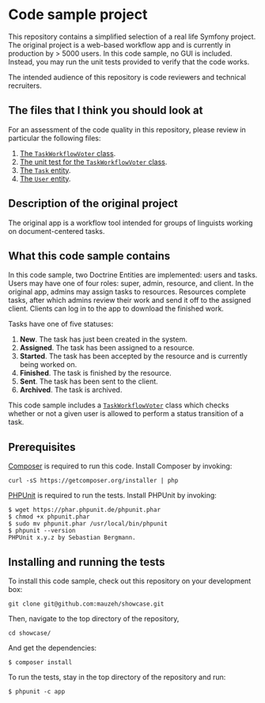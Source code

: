 Code sample project
========================

This repository contains a simplified selection of a real life Symfony project.
The original project is a web-based workflow app and is currently in 
production by > 5000 users. In this code sample, no GUI is included. Instead,
you may run the unit tests provided to verify that the code works.

The intended audience of this repository is code reviewers and technical
recruiters.

The files that I think you should look at
--------------------------------
For an assessment of the code quality in this repository, please review in 
particular the following files:

1.  [The ```TaskWorkflowVoter``` class](src/Bb/Bundle/Workflow/CoreBundle/Security/Voter/TaskWorkflowVoter.php).
2.  [The unit test for the ```TaskWorkflowVoter``` class](src/Bb/Bundle/Workflow/CoreBundle/Tests/Security/Voter/TaskWorkflowVoterTest.php).
3.  [The ```Task``` entity](src/Bb/Bundle/Workflow/CoreBundle/Entity/Task.php).
4.  [The ```User``` entity](src/Bb/Bundle/Workflow/CoreBundle/Entity/User.php).

Description of the original project
---------------------------------
The original app is a workflow tool intended for groups of linguists working
on document-centered tasks.

What this code sample contains
-----------------------------------
In this code sample, two Doctrine Entities are implemented: users and tasks. Users
may have one of four roles: super, admin, resource, and client. In the original app, admins
may assign tasks to resources. Resources complete tasks, after which admins
review their work and send it off to the assigned client. Clients can log in
to the app to download the finished work. 

Tasks have one of five statuses:

1.  **New**. The task has just been created in the system.
2.  **Assigned**. The task has been assigned to a resource.
3.  **Started**. The task has been accepted by the resource and is currently being worked on.
4.  **Finished**. The task is finished by the resource.
5.  **Sent**. The task has been sent to the client.
6.  **Archived**. The task is archived.

This code sample includes a [```TaskWorkflowVoter```](src/Bb/Bundle/Workflow/CoreBundle/Security/Voter/TaskWorkflowVoter.php) 
class which checks whether or not a given user is allowed to perform a status transition of a task.

Prerequisites
---------------------------------
[Composer](https://getcomposer.org/) is required to run this code. Install Composer by invoking:

```curl -sS https://getcomposer.org/installer | php```

[PHPUnit](https://phpunit.de/manual/current/en/installation.html) is required to run the tests. Install PHPUnit by invoking:

```
$ wget https://phar.phpunit.de/phpunit.phar
$ chmod +x phpunit.phar
$ sudo mv phpunit.phar /usr/local/bin/phpunit
$ phpunit --version
PHPUnit x.y.z by Sebastian Bergmann.
```

Installing and running the tests
----------------------------------
To install this code sample, check out this repository on your development box:

```
git clone git@github.com:mauzeh/showcase.git
```

Then, navigate to the top directory of the repository,
 
```
cd showcase/
```
 
And get the dependencies:

```
$ composer install
```

To run the tests, stay in the top directory of the repository and run:

```
$ phpunit -c app
```
